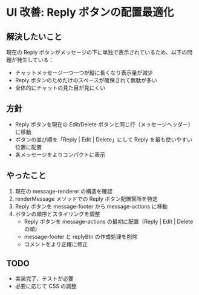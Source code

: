 # UI 改善: Reply ボタンの配置最適化

## 解決したいこと

現在の Reply ボタンがメッセージの下に単独で表示されているため、以下の問題が発生している：

- チャットメッセージ一つ一つが縦に長くなり表示量が減少
- Reply ボタンのためだけのスペースが確保されて無駄が多い
- 全体的にチャットの見た目が見にくい

## 方針

- Reply ボタンを現在の Edit/Delete ボタンと同じ行（メッセージヘッダー）に移動
- ボタンの並び順を「Reply | Edit | Delete」にして Reply を最も使いやすい位置に配置
- 各メッセージをよりコンパクトに表示

## やったこと

1. 現在の message-renderer の構造を確認
2. renderMessage メソッドでの Reply ボタン配置箇所を特定
3. Reply ボタンを message-footer から message-actions に移動
4. ボタンの順序とスタイリングを調整
   - Reply ボタンを message-actions の最初に配置（Reply | Edit | Delete の順）
   - message-footer と replyBtn の作成処理を削除
   - コメントをより正確に修正

## TODO

- 実装完了、テストが必要
- 必要に応じて CSS の調整
